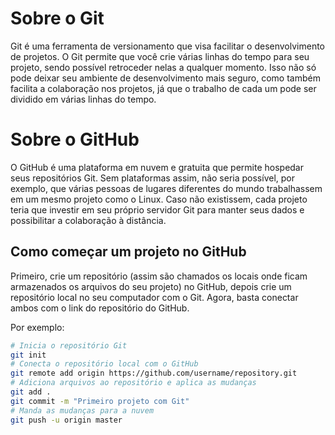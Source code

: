 
# Sobre o Git

Git é uma ferramenta de versionamento que visa facilitar o desenvolvimento de projetos. O Git permite que você crie várias linhas do tempo para seu projeto, sendo possível retroceder nelas a qualquer momento. Isso não só pode deixar seu ambiente de desenvolvimento mais seguro, como também facilita a colaboração nos projetos, já que o trabalho de cada um pode ser dividido em várias linhas do tempo.

# Sobre o GitHub

O GitHub é uma plataforma em nuvem e gratuita que permite hospedar seus repositórios Git. Sem plataformas assim, não seria possível, por exemplo, que várias pessoas de lugares diferentes do mundo trabalhassem em um mesmo projeto como o Linux. Caso não existissem, cada projeto teria que investir em seu próprio servidor Git para manter seus dados e possibilitar a colaboração à distância.

## Como começar um projeto no GitHub

Primeiro, crie um repositório (assim são chamados os locais onde ficam armazenados os arquivos do seu projeto) no GitHub, depois crie um repositório local no seu computador com o Git. Agora, basta conectar ambos com o link do repositório do GitHub.

Por exemplo:

```sh
# Inicia o repositório Git
git init
# Conecta o repositório local com o GitHub
git remote add origin https://github.com/username/repository.git
# Adiciona arquivos ao repositório e aplica as mudanças
git add .
git commit -m "Primeiro projeto com Git"
# Manda as mudanças para a nuvem
git push -u origin master
```
